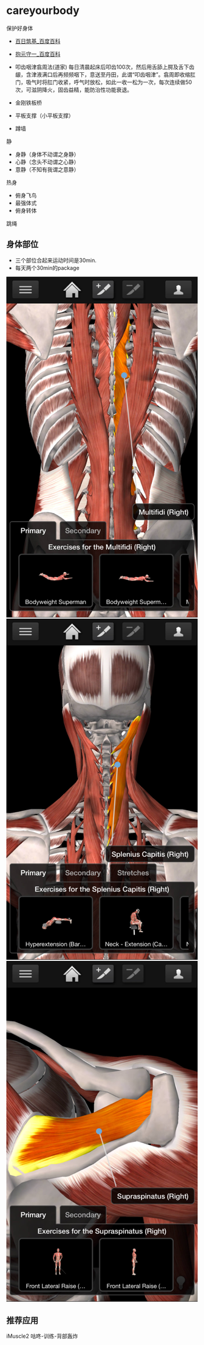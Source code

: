 # careyourbody
保护好身体

- [百日筑基_百度百科](https://baike.baidu.com/item/%E7%99%BE%E6%97%A5%E7%AD%91%E5%9F%BA)
- [抱元守一_百度百科](https://baike.baidu.com/item/%E6%8A%B1%E5%85%83%E5%AE%88%E4%B8%80)
- 叩齿咽津翕周法(道家)
每日清晨起床后叩齿100次，然后用舌舔上腭及舌下齿龈，含津液满口后再频频咽下，意送至丹田，此谓“叩齿咽津”。翕周即收缩肛门，吸气时将肛门收紧，呼气时放松，如此一收一松为一次，每次连续做50次，可滋阴降火，固齿益精，能防治性功能衰退。

- 金刚铁板桥
- 平板支撑（小平板支撑）
- 蹲墙

静

- 身静（身体不动谓之身静）
- 心静（念头不动谓之心静）
- 意静（不知有我谓之意静）

热身
- 俯身飞鸟
- 最强体式
- 俯身转体

跳绳


## 身体部位

- 三个部位合起来运动时间是30min.
- 每天两个30min的package 

![one](./_img/IMG_7B832E5180C2-1.jpeg)
![two](./_img/IMG_3031489683FD-1.jpeg)
![three](./_img/IMG_C75521350737-1.jpeg)

## 推荐应用

iMuscle2
咕咚-训练-背部轰炸


